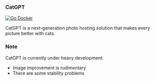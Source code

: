### CatGPT

[![Go Docker](https://github.com/riarheos/catgpt/actions/workflows/godocker.yml/badge.svg)](https://github.com/riarheos/catgpt/actions/workflows/godocker.yml)

CatGPT is a next-generation photo hosting solution that makes every picture better with cats.

### Note
CatGPT is currently under heavy development:
* Image improvement is rudimentary
* There are some stability problems
